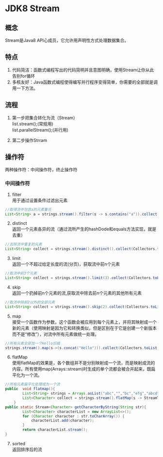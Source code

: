 # JDK8 Stream
## 概念
Stream是Java8 API心成员，它允许用声明性方式处理数据集合。
## 特点
1. 代码简洁：函数式编程写出的代码简明并且意图明确，使用Stream让你从此告别for循环
2. 多核友好：Java函数式编程使得编写并行程序变得简单，你需要的全部就是调用一下方法。
## 流程
1. 第一步把集合转化为流（Stream）  
list.stream();(常规用)  
list.parallelStream();(并行用)  

2. 第二步操作Strram
## 操作符
两种操作符：中间操作符，终止操作符
### 中间操作符
1. filter  
用于通过设置条件过滤出元素

```JAVA
//取得流中包含a的元素集合
List<String> a = strings.stream().filter(s -> s.contains("a")).collect(Collectors.toList());
```

2. distinct  
返回一个元素各异的流（通过流所产生的hashDode和equals方法实现，就是去重）  
```JAVA
//去除流中重复的元素
List<String> collect = strings.stream().distinct().collect(Collectors.toList());
```

3. limit  
返回一个不超过给定长度的流(分页)，获取流中前n个元素  
```JAVA
//取流中前3个元素
List<String> collect = strings.stream().limit(3).collect(Collectors.toList());
```

4. skip  
返回一个扔掉前n个元素的流,获取流中除去前n个元素的其他所有元素
```JAVA
//取流中除前2以外的全部元素
List<String> collect = strings.stream().skip(2).collect(Collectors.toList());
```

5. map  
接受一个函数作为参数，这个函数会被应用到每个元素上，并将其映射成一个新的元素（使用映射是因为它和转换类似，但是区别在于它是创建一个新版本而不是“修改”），对流中所有元素做统一处理。  
```JAVA
//所有元素全部加一个Hello后缀
strings.stream().map(s->(s.concat("Hello"))).collect(Collectors.toList());
```

6. flatMap  
使用flatMap的效果是，各个数组并不是分别映射成一个流，而是映射成流的内容。所有使用map(Arrays::stream)时生成的单个流都会被合并起来，既扁平化为一个流。  
```JAVA
//所有元素扁平化处理成为一个流
public  void flatmap(){
        List<String> strings = Arrays.asList("abc","","bc","efg","abcd","","jkl");
        List<Character> collect = strings.stream().flatMap(s -> StreamTest.getCharacterByString(s)).collect(Collectors.toList());
    }
public static Stream<Character> getCharacterByString(String str){
        List<Character> characterList = new ArrayList<>();
        for (Character character : str.toCharArray()) {
            characterList.add(character);
        }
        return characterList.stream();
}
```  


7. sorted  
返回排序后的流  

